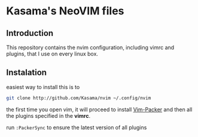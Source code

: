Kasama's NeoVIM files
==================

Introduction
------------

This repository contains the nvim configuration, including vimrc and plugins, that I use on every linux box.

Instalation
-----------

easiest way to install this is to
```bash
git clone http://github.com/Kasama/nvim ~/.config/nvim
```
the first time you open vim, it will proceed to install [Vim-Packer](https://github.com/wbthomason/packer.nvim) and then all the plugins specified in the **vimrc**.

run `:PackerSync` to ensure the latest version of all plugins
